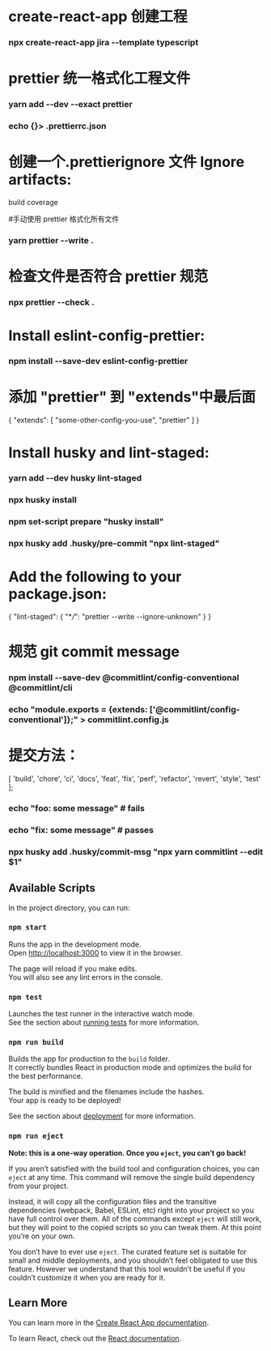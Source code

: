 # create-react-app 创建工程

### npx create-react-app jira --template typescript

# prettier 统一格式化工程文件

### yarn add --dev --exact prettier

### echo {}> .prettierrc.json

# 创建一个.prettierignore 文件 Ignore artifacts:

build
coverage

#手动使用 prettier 格式化所有文件

### yarn prettier --write .

# 检查文件是否符合 prettier 规范

### npx prettier --check .

# Install eslint-config-prettier:

### npm install --save-dev eslint-config-prettier

# 添加 "prettier" 到 "extends"中最后面

{
"extends": [
"some-other-config-you-use",
"prettier"
]
}

# Install husky and lint-staged:

### yarn add --dev husky lint-staged

### npx husky install

### npm set-script prepare "husky install"

### npx husky add .husky/pre-commit "npx lint-staged"

# Add the following to your package.json:

{
"lint-staged": {
"\*_/_": "prettier --write --ignore-unknown"
}
}

# 规范 git commit message

### npm install --save-dev @commitlint/config-conventional @commitlint/cli

### echo "module.exports = {extends: ['@commitlint/config-conventional']};" > commitlint.config.js

# 提交方法：

[
'build',
'chore',
'ci',
'docs',
'feat',
'fix',
'perf',
'refactor',
'revert',
'style',
'test'
];

### echo "foo: some message" # fails

### echo "fix: some message" # passes

### npx husky add .husky/commit-msg "npx yarn commitlint --edit $1"

## Available Scripts

In the project directory, you can run:

### `npm start`

Runs the app in the development mode.\
Open [http://localhost:3000](http://localhost:3000) to view it in the browser.

The page will reload if you make edits.\
You will also see any lint errors in the console.

### `npm test`

Launches the test runner in the interactive watch mode.\
See the section about [running tests](https://facebook.github.io/create-react-app/docs/running-tests) for more information.

### `npm run build`

Builds the app for production to the `build` folder.\
It correctly bundles React in production mode and optimizes the build for the best performance.

The build is minified and the filenames include the hashes.\
Your app is ready to be deployed!

See the section about [deployment](https://facebook.github.io/create-react-app/docs/deployment) for more information.

### `npm run eject`

**Note: this is a one-way operation. Once you `eject`, you can’t go back!**

If you aren’t satisfied with the build tool and configuration choices, you can `eject` at any time. This command will remove the single build dependency from your project.

Instead, it will copy all the configuration files and the transitive dependencies (webpack, Babel, ESLint, etc) right into your project so you have full control over them. All of the commands except `eject` will still work, but they will point to the copied scripts so you can tweak them. At this point you’re on your own.

You don’t have to ever use `eject`. The curated feature set is suitable for small and middle deployments, and you shouldn’t feel obligated to use this feature. However we understand that this tool wouldn’t be useful if you couldn’t customize it when you are ready for it.

## Learn More

You can learn more in the [Create React App documentation](https://facebook.github.io/create-react-app/docs/getting-started).

To learn React, check out the [React documentation](https://reactjs.org/).
